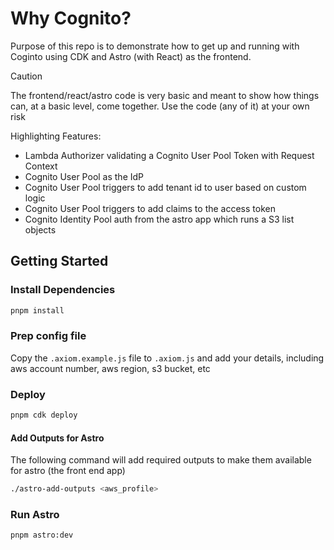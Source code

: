 # Why Cognito?

Purpose of this repo is to demonstrate how to get up and running with Coginto 
using CDK and Astro (with React) as the frontend. 

> [!CAUTION]
> The frontend/react/astro code is very basic and meant to show how things can, 
> at a basic level, come together. 
> Use the code (any of it) at your own risk

Highlighting Features:
- Lambda Authorizer validating a Cognito User Pool Token with Request Context
- Cognito User Pool as the IdP
- Cognito User Pool triggers to add tenant id to user based on custom logic
- Cognito User Pool triggers to add claims to the access token
- Cognito Identity Pool auth from the astro app which runs a S3 list objects

## Getting Started

### Install Dependencies
```bash
pnpm install
```

### Prep config file
Copy the `.axiom.example.js` file to `.axiom.js` and add your details, including
aws account number, aws region, s3 bucket, etc

### Deploy

```bash
pnpm cdk deploy
```

#### Add Outputs for Astro

The following command will add required outputs to make them available for astro (the front end app)

```bash
./astro-add-outputs <aws_profile>
```

### Run Astro

```bash
pnpm astro:dev
```

